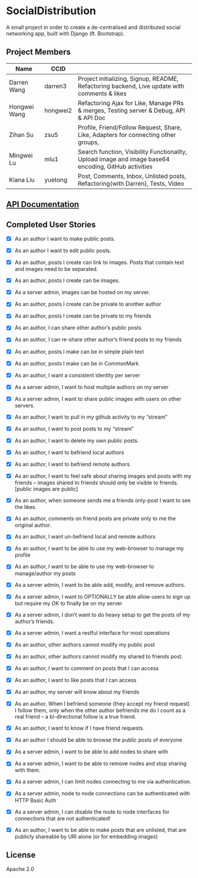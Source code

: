 # SocialDistribution
A small project in order to create a de-centralised and distributed social networking app, built with Django (ft. Bootstrap). 



## Project Members
|Name|CCID||
|---|---|---|
|Darren Wang|darren3|Project initializing, Signup, README, Refactoring backend, Live update with comments & likes|
|Hongwei Wang|hongwei2|Refactoring Ajax for Like, Manage PRs & merges, Testing server & Debug, API & API Doc|
|Zihan Su|zsu5|Profile, Friend/Follow Request, Share, Like, Adapters for connecting other groups,|
|Mingwei Lu|mlu1|Search function, Visibility Functionality, Upload image and image base64 encoding, GitHub activities|
|Kiana Liu|yuetong|Post, Comments, Inbox, Unlisted posts, Refactoring(with Darren), Tests, Video|



## [API Documentation](./API_Documentation.md)



## Completed User Stories

- [x] As an author I want to make public posts.
- [x] As an author I want to edit public posts.
- [x] As an author, posts I create can link to images. Posts that contain text and images need to be separated.
- [x] As an author, posts I create can be images.
- [x] As a server admin, images can be hosted on my server.
- [x] As an author, posts I create can be private to another author
- [x] As an author, posts I create can be private to my friends
- [x] As an author, I can share other author’s public posts 
- [x] As an author, I can re-share other author’s friend posts to my friends 
- [x] As an author, posts I make can be in simple plain text
- [x] As an author, posts I make can be in CommonMark
- [x] As an author, I want a consistent identity per server
- [x] As a server admin, I want to host multiple authors on my server
- [x] As a server admin, I want to share public images with users on other servers. 
- [x] As an author, I want to pull in my github activity to my “stream”
- [x] As an author, I want to post posts to my “stream”
- [x] As an author, I want to delete my own public posts.
- [x] As an author, I want to befriend local authors
- [x] As an author, I want to befriend remote authors 
- [x] As an author, I want to feel safe about sharing images and posts with my friends – images shared to friends should only be visible to friends. [public images are public]
- [x] As an author, when someone sends me a friends only-post I want to see the likes. 
- [x] As an author, comments on friend posts are private only to me the original author. 
- [x] As an author, I want un-befriend local and remote authors 
- [x] As an author, I want to be able to use my web-browser to manage my profile
- [x] As an author, I want to be able to use my web-browser to manage/author my posts 
- [x] As a server admin, I want to be able add, modify, and remove authors.
- [x] As a server admin, I want to OPTIONALLY be able allow users to sign up but require my OK to finally be on my server
- [x] As a server admin, I don’t want to do heavy setup to get the posts of my author’s friends.
- [x] As a server admin, I want a restful interface for most operations
- [x] As an author, other authors cannot modify my public post
- [x] As an author, other authors cannot modify my shared to friends post. 
- [x] As an author, I want to comment on posts that I can access
- [x] As an author, I want to like posts that I can access
- [x] As an author, my server will know about my friends
- [x] As an author, When I befriend someone (they accept my friend request) I follow them, only when the other author befriends me do I count as a real friend – a bi-directional follow is a true friend. 
- [x] As an author, I want to know if I have friend requests.
- [x] As an author I should be able to browse the public posts of everyone
- [x] As a server admin, I want to be able to add nodes to share with
- [x] As a server admin, I want to be able to remove nodes and stop sharing with them.
- [x] As a server admin, I can limit nodes connecting to me via authentication.
- [x] As a server admin, node to node connections can be authenticated with HTTP Basic Auth
- [x] As a server admin, I can disable the node to node interfaces for connections that are not authenticated!
- [x] As an author, I want to be able to make posts that are unlisted, that are publicly shareable by URI alone (or for embedding images)




## License

Apache 2.0
